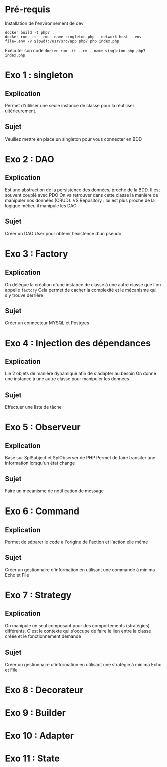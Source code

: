 # Pré-requis

Installation de l'environnement de dev
```
docker build -t php7 .
docker run -it --rm --name singleton-php --network host --env-file=.env -v $(pwd):/usr/src/app php7 php index.php
```

Exécuter son code
`docker run -it --rm --name singleton-php php7 index.php`

# Exo 1 : singleton

## Explication

Permet d'utiliser une seule instance de classe pour la réutiliser ultérieurement.

## Sujet

Veuillez mettre en place un singleton pour vous connecter en BDD

# Exo 2 : DAO

## Explication

Est une abstraction de la persistence des données, proche de la BDD. Il est souvent couplé avec PDO
On va retrouver dans cette classe la manière de manipuler nos données (CRUD).
VS Repository : lui est plus proche de la logique métier, il manipule les DAO

## Sujet

Créer un DAO User pour obtenir l'existence d'un pseudo  

# Exo 3 : Factory

## Explication

On délègue la création d'une instance de classe à une autre classe que l'on appelle `factory`
Cela permet de cacher la complexité et le mécanisme qui s'y trouve derrière

## Sujet

Créer un connecteur MYSQL et Postgres


# Exo 4 : Injection des dépendances

## Explication

Lie 2 objets de manière dynamique afin de s'adapter au besoin
On donne une instance à une autre classe pour manipuler les données 

## Sujet

Effectuer une liste de tâche

# Exo 5 : Observeur

## Explication

Basé sur SplSubject et SplObserver de PHP
Permet de faire transiter une information lorsqu'un état change

## Sujet

Faire un mécanisme de notification de message

# Exo 6 : Command

## Explication

Permet de séparer le code à l'origine de l'action et l'action elle même 

## Sujet

Créer un gestionnaire d'information en utilisant une commande à minima Echo et File

# Exo 7 : Strategy

## Explication

On manipule un seul composant pour des comportements (stratégies) différents.
C'est le contexte qui s'occupe de faire le lien entre la classe créée et le fonctionnement demandé

## Sujet

Créer un gestionnaire d'information en utilisant une stratégie à minima Echo et File

# Exo 8 : Decorateur

# Exo 9 : Builder

# Exo 10 : Adapter

# Exo 11 : State
